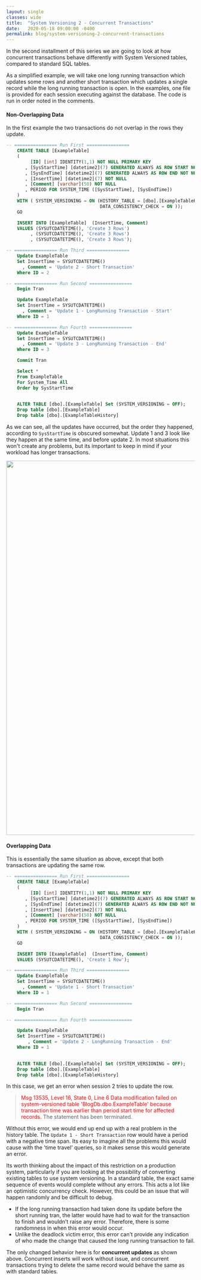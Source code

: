 ```yaml
---
layout: single
classes: wide
title:  "System Versioning 2 - Concurrent Transactions"
date:   2020-05-18 09:00:00 -0400
permalink: blog/system-versioning-2-concurrent-transactions
---
```


In the second installment of this series we are going to look at how concurrent transactions behave differently with System Versioned tables, compared to standard SQL tables.

As a simplified example, we will take one long running transaction which updates some rows and another short transaction which updates a single record while the long running transaction is open. In the examples, one file is provided for each session executing against the database. The code is run in order noted in the comments.

#### Non-Overlapping Data

In the first example the two transactions do not overlap in the rows they update.

``` sql
-- ================ Run First ================
    CREATE TABLE [ExampleTable]  
    (   
         [ID] [int] IDENTITY(1,1) NOT NULL PRIMARY KEY  
       , [SysStartTime] [datetime2](7) GENERATED ALWAYS AS ROW START NOT NULL   
       , [SysEndTime] [datetime2](7) GENERATED ALWAYS AS ROW END NOT NULL   
       , [InsertTime] [datetime2](7) NOT NULL
       , [Comment] [varchar](50) NOT NULL
       , PERIOD FOR SYSTEM_TIME ([SysStartTime], [SysEndTime])   
    )    
    WITH ( SYSTEM_VERSIONING = ON (HISTORY_TABLE = [dbo].[ExampleTableHistory], 
                                   DATA_CONSISTENCY_CHECK = ON ));   
    GO   

    INSERT INTO [ExampleTable]  (InsertTime, Comment)
    VALUES (SYSUTCDATETIME(), 'Create 3 Rows')
         , (SYSUTCDATETIME(), 'Create 3 Rows')
         , (SYSUTCDATETIME(), 'Create 3 Rows');  

-- ================ Run Third ================
    Update ExampleTable 
    Set InsertTime = SYSUTCDATETIME()
      , Comment = 'Update 2 - Short Transaction'
    Where ID = 2
```
``` sql
-- ================ Run Second ================
    Begin Tran

    Update ExampleTable 
    Set InsertTime = SYSUTCDATETIME()
      , Comment = 'Update 1 - LongRunning Transaction - Start'
    Where ID = 1

-- ================ Run Fourth ================
    Update ExampleTable 
    Set InsertTime = SYSUTCDATETIME()
      , Comment = 'Update 3 - LongRunning Transaction - End'
    Where ID = 3

    Commit Tran

    Select * 
    From ExampleTable 
    For System_Time All
    Order by SysStartTime

    
    ALTER TABLE [dbo].[ExampleTable] Set (SYSTEM_VERSIONING = OFF); 
    Drop table [dbo].[ExampleTable]
    Drop table [dbo].[ExampleTableHistory]
```

As we can see, all the updates have occurred, but the order they happened, according to `SysStartTime` is obscured somewhat. Update 1 and 3 look like they happen at the same time, and before update 2. In most situations this won't create any problems, but its important to keep in mind if your workload has longer transactions.

<img src="{{ site.url }}{{ site.baseurl }}/images/2020/system-versioning-2/concurrentnonoverlappingoutput.png" width="1000" alt="">

#### Overlapping Data

This is essentially the same situation as above, except that both transactions are updating the same row. 

``` sql
-- ================ Run First ================
    CREATE TABLE [ExampleTable]  
    (   
         [ID] [int] IDENTITY(1,1) NOT NULL PRIMARY KEY  
       , [SysStartTime] [datetime2](7) GENERATED ALWAYS AS ROW START NOT NULL   
       , [SysEndTime] [datetime2](7) GENERATED ALWAYS AS ROW END NOT NULL   
       , [InsertTime] [datetime2](7) NOT NULL
       , [Comment] [varchar](50) NOT NULL
       , PERIOD FOR SYSTEM_TIME ([SysStartTime], [SysEndTime])   
    )    
    WITH ( SYSTEM_VERSIONING = ON (HISTORY_TABLE = [dbo].[ExampleTableHistory],
                                   DATA_CONSISTENCY_CHECK = ON ));   
    GO   

    INSERT INTO [ExampleTable]  (InsertTime, Comment)
    VALUES (SYSUTCDATETIME(), 'Create 1 Row');  

-- ================ Run Third ================
    Update ExampleTable 
    Set InsertTime = SYSUTCDATETIME()
      , Comment = 'Update 1 - Short Transaction'
    Where ID = 1
```
``` sql
-- ================ Run Second ================
    Begin Tran

-- ================ Run Fourth ================

    Update ExampleTable 
    Set InsertTime = SYSUTCDATETIME()
        , Comment = 'Update 2 - LongRunning Transaction - End'
    Where ID = 1

    
    ALTER TABLE [dbo].[ExampleTable] Set (SYSTEM_VERSIONING = OFF); 
    Drop table [dbo].[ExampleTable]
    Drop table [dbo].[ExampleTableHistory]
```

In this case, we get an error when session 2 tries to update the row.

><span style="color:red">Msg 13535, Level 16, State 0, Line 6
Data modification failed on system-versioned table 'BlogDb.dbo.ExampleTable' because transaction time was earlier than period start time for affected records.</span>
The statement has been terminated.

Without this error, we would end up end up with a real problem in the history table. The `Update 1 - Short Transaction` row would have a period with a negative time span. Its easy to imagine all the problems this would cause with the 'time travel' queries, so it makes sense this would generate an error. 

Its worth thinking about the impact of this restriction on a production system, particularly if you are looking at the possibility of converting existing tables to use system versioning. In a standard table, the exact same sequence of events would complete without any errors. This acts a lot like an optimistic concurrency check. However, this could be an issue that will happen randomly and be difficult to debug. 
* If the long running transaction had taken done its update before the short running tran, the latter would have had to wait for the transaction to finish and wouldn't raise any error. Therefore, there is some randomness in when this error would occur. 
* Unlike the deadlock victim error, this error can't provide any indication of who made the change that caused the long running transaction to fail.

The only changed behavior here is for **concurrent updates** as shown above. Concurrent inserts will work without issue, and concurrent transactions trying to delete the same record would behave the same as with standard tables.